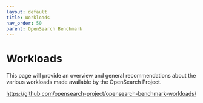 ```yaml
---
layout: default
title: Workloads
nav_order: 50
parent: OpenSearch Benchmark
---
```


# Workloads

This page will provide an overview and general recommendations about the various workloads made available by the OpenSearch Project.

https://github.com/opensearch-project/opensearch-benchmark-workloads/